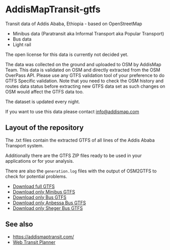 # AddisMapTransit-gtfs

Transit data of Addis Ababa, Ethiopia - based on OpenStreetMap

* Minibus data (Paratransit aka Informal Transport aka Popular Transport)
* Bus data
* Light rail

The open license for this data is currently not decided yet.

The data was collected on the ground and uploaded to OSM by AddisMap Team. This data is validated on OSM and directly extracted from the OSM OverPass API. 
Please use any GTFS validation tool of your preference to do GTFS Specific validation. Note that you need to check the OSM history and routes data status before extracting new GTFS data set as such changes on OSM would affect the GTFS data too.

The dataset is updated every night.

If you want to use this data please contact info@addismap.com

## Layout of the repository

The .txt files contain the extracted GTFS of all lines of the Addis Ababa Transport system.

Additionally there are the GTFS ZIP files ready to be used in your applications or for your analysis.

There are also the `generation.log` files with the output of OSM2GTFS to check for potential problems.

* [Download full GTFS](https://github.com/AddisMap/AddisMapTransit-gtfs-bus/raw/main/et-addisababa.zip)
* [Download only Minibus GTFS](https://github.com/AddisMap/AddisMapTransit-gtfs-bus/raw/main/et-addisababa-minibus.zip)
* [Download only Bus GTFS](https://github.com/AddisMap/AddisMapTransit-gtfs-bus/raw/main/et-addisababa-bus.zip)
* [Download only Anbessa Bus GTFS](https://github.com/AddisMap/AddisMapTransit-gtfs-bus/raw/main/et-addisababa-bus-ab.zip)
* [Download only Sheger Bus GTFS](https://github.com/AddisMap/AddisMapTransit-gtfs-bus/raw/main/et-addisababa-bus-sh.zip)

## See also

* https://addismaptransit.com/
* [Web Transit Planner](https://web.addismaptransit.com/)
